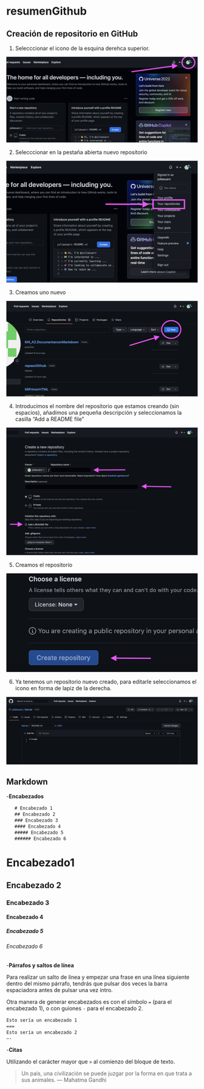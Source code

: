 # resumenGithub
## Creación de repositorio en GitHub

1. Selecccionar el icono de la esquina derehca superior. 

![alt text](https://github.com/juliasuarz/resumenGithub/blob/main/Captura%20de%20pantalla%202022-09-20%20a%20las%2020.44.10.png?raw=true)



2. Selecccionar en la pestaña abierta nuevo repositorio
    
![captura](https://github.com/juliasuarz/resumenGithub/blob/main/Captura%20de%20pantalla%202022-09-20%20a%20las%2020.44.24.png?raw=true)

        
        
3. Creamos uno nuevo
   
![captura3](https://github.com/juliasuarz/resumenGithub/blob/main/Captura%20de%20pantalla%202022-09-20%20a%20las%2020.44.34.png?raw=true)
     
     
4. Introducimos el nombre del repositorio que estamos creando (sin espacios), añadimos una pequeña descripción y seleccionamos la casilla “Add a README       file”

![captura4](https://github.com/juliasuarz/resumenGithub/blob/main/Captura%20de%20pantalla%202022-09-20%20a%20las%2020.44.44.png?raw=true)
    
    
5. Creamos el repositorio
    
![Captura5](https://github.com/juliasuarz/resumenGithub/blob/main/Captura%20de%20pantalla%202022-09-20%20a%20las%2020.45.03.png?raw=true)
    
    
6. Ya tenemos un repositorio nuevo creado, para editarle seleccionamos el icono en forma de lapiz de la derecha.

![captura6](https://github.com/juliasuarz/resumenGithub/blob/main/Captura%20de%20pantalla%202022-09-20%20a%20las%2020.46.31.png?raw=true)
    
    
    
## Markdown
-**Encabezados**
 ```
    # Encabezado 1
    ## Encabezado 2
    ### Encabezado 3
    #### Encabezado 4
    ##### Encabezado 5
    ###### Encabezado 6
```

   # Encabezado1
   ## Encabezado 2
   ### Encabezado 3
   #### Encabezado 4
   ##### Encabezado 5
   ###### Encabezado 6
     
       
  
-**Párrafos y saltos de línea**
  
   Para realizar un salto de línea y empezar una frase en una línea siguiente dentro del mismo párrafo, tendrás que pulsar dos veces la barra espaciadora       antes de pulsar una vez intro.
  
   Otra manera de generar encabezados es con el símbolo ` = ` (para el encabezado 1), o con guiones ` - ` para el encabezado 2.
     
   ```
   Esto sería un encabezado 1
===
Esto sería un encabezado 2
—-
````
   
     
       
-**Citas**

   Utilizando el carácter mayor que ` > ` al comienzo del bloque de texto.
     
   > Un país, una civilización se puede juzgar por la forma en que trata a sus animales.  — Mahatma Gandhi
   

   
    
    
